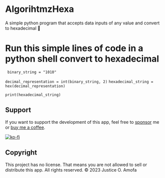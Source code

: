 # AlgorihtmzHexa
<p> A simple python program that accepts data inputs of any value and convert to hexadecimal 🚀</p> 

# Run this simple lines of code in a python shell convert to hexadecimal



``` binary_string = "1010"```

```decimal_representation = int(binary_string, 2)```
```hexadecimal_string = hex(decimal_representation)```

```print(hexadecimal_string)```


## Support

If you want to support the development of this app, feel free to [sponsor](https://ko-fi.com/justiceoheneamofa) me or [buy me a coffee](https://ko-fi.com/justiceoheneamofa).

[![ko-fi](https://www.ko-fi.com/img/githubbutton_sm.svg)](https://ko-fi.com/justiceoheneamofa)

## Copyright

This project has no license. That means you are not allowed to sell or distribute this app.
All rights reserved.
© 2023 Justice O. Amofa

